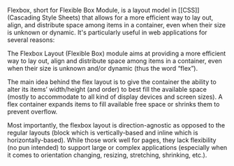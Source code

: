 Flexbox, short for Flexible Box Module, is a layout model in [[CSS]] (Cascading Style Sheets) that allows for a more efficient way to lay out, align, and distribute space among items in a container, even when their size is unknown or dynamic. It's particularly useful in web applications for several reasons:

The Flexbox Layout (Flexible Box) module aims at providing a more efficient way to lay out, align and distribute space among items in a container, even when their size is unknown and/or dynamic (thus the word “flex”).

The main idea behind the flex layout is to give the container the ability to alter its items’ width/height (and order) to best fill the available space (mostly to accommodate to all kind of display devices and screen sizes). A flex container expands items to fill available free space or shrinks them to prevent overflow.

Most importantly, the flexbox layout is direction-agnostic as opposed to the regular layouts (block which is vertically-based and inline which is horizontally-based). While those work well for pages, they lack flexibility (no pun intended) to support large or complex applications (especially when it comes to orientation changing, resizing, stretching, shrinking, etc.).